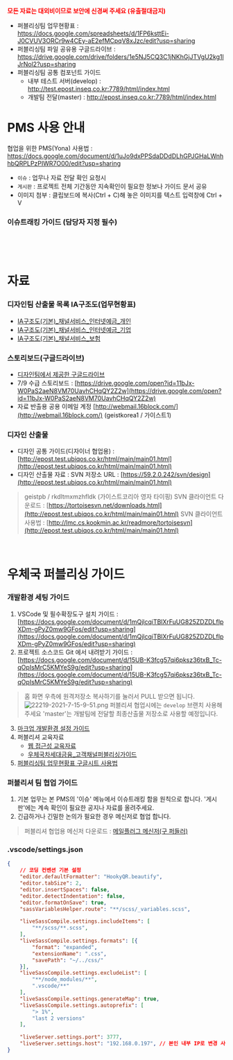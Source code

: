 <strong style="color:red">모든 자료는 대외비이므로 보안에 신경써 주세요 (유출절대금지)</strong>

- 퍼블리싱팀 업무현황표 : https://docs.google.com/spreadsheets/d/1FP6ksttEi-J0CVUV3ORCr9w4CEy-aE2efMCpqV8xJzc/edit?usp=sharing
- 퍼블리싱팀 파일 공유용 구글드라이브 : https://drive.google.com/drive/folders/1e5NJ5CQ3C1jNKhGjJTVgU2kg1lJrNol2?usp=sharing
- 퍼블리싱팀 공통 컴포넌트 가이드 
    - 내부 테스트 서버(develop) : http://test.epost.inseq.co.kr:7789/html/index.html
    - 개발팀 전달(master) : http://epost.inseq.co.kr:7789/html/index.html

# PMS 사용 안내
협업을 위한 PMS(Yona) 사용법 : https://docs.google.com/document/d/1uJo9dxPPSdaDDdDLhGPJGHaLWnhhbQRPLPzPIWR7O00/edit?usp=sharing
- `이슈` : 업무나 자료 전달 확인 요청시
- `게시판` : 프로젝트 전체 기간동안 지속확인이 필요한 정보나 가이드 문서 공유
- 이미지 첨부 : 클립보드에 복사(Ctrl + C)해 놓은 이미지를 텍스트 입력창에 Ctrl + V

### 이슈트래킹 가이드 (담당자 지정 필수)
<img src="/files/11595" alt="" style="max-height:none">

<br><br>

# 자료
### 디자인팀 산출물 목록 IA구조도(업무현황표)
- [IA구조도(기본)_채널서비스_인터넷예금_개인](https://docs.google.com/spreadsheets/d/1uxzz2jgubqmslj0PC3iqJRzoyoU7XVCzgQUno2kqg8k/edit?usp=sharing)
- [IA구조도(기본)_채널서비스_인터넷예금_기업](https://docs.google.com/spreadsheets/d/1H0wonVMDQBIw5ZcbM_ERzL5fMy3t9w67cRzVkHSJow4/edit?usp=sharing)
- [IA구조도(기본)_채널서비스_보험](https://docs.google.com/spreadsheets/d/1Qy_OLzyyO7zvBgQC_DfMu0lJtVXVTKituiBrsX_5i10/edit?usp=sharing)

### 스토리보드(구글드라이브)
- [디자인팀에서 제공한 구글드라이브](https://drive.google.com/drive/folders/1C3noRtUIxfrlmCNpPTzfGlc5jQGCiqnn?usp=sharing)
- 7/9 수급 스토리보드 : [https://drive.google.com/open?id=11bJx-W0PaS2aeN8VM70UavhCHqQY2Z2w](https://drive.google.com/open?id=11bJx-W0PaS2aeN8VM70UavhCHqQY2Z2w)
- 자료 반출용 공용 이메일 계정
[http://webmail.16block.com/](http://webmail.16block.com/) (geistkorea1 / 가이스트1)

### 디자인 산출물
- 디자인 공통 가이드(디자이너 협업용) : [http://epost.test.ubiqos.co.kr/html/main/main01.html](http://epost.test.ubiqos.co.kr/html/main/main01.html)
- 디자인 산출물 자료 : SVN 저장소 URL : [https://59.2.0.242/svn/design](http://epost.test.ubiqos.co.kr/html/main/main01.html)
> geistpb / rkdltmxmzhfldk (가이스트코리아 영자 타이핑)
SVN 클라이언트 다운로드 : [https://tortoisesvn.net/downloads.html](http://epost.test.ubiqos.co.kr/html/main/main01.html)
SVN 클라이언트 사용법 : [http://lmc.cs.kookmin.ac.kr/readmore/tortoisesvn](http://epost.test.ubiqos.co.kr/html/main/main01.html)

<br>

# 우체국 퍼블리싱 가이드
### 개발환경 세팅 가이드
1. VSCode 및 필수확장도구 설치
가이드 : [https://docs.google.com/document/d/1mQjlcqiTBlXrFuUG825ZDZDLfIpXDm-gPyZ0mw9GFos/edit?usp=sharing](https://docs.google.com/document/d/1mQjlcqiTBlXrFuUG825ZDZDLfIpXDm-gPyZ0mw9GFos/edit?usp=sharing)
2. 프로젝트 소스코드 Git 에서 내려받기
가이드 : [https://docs.google.com/document/d/15UB-K3fcg57qi6pksz36txB_Tc-qOpIsMrC5KMYeS9g/edit?usp=sharing](https://docs.google.com/document/d/15UB-K3fcg57qi6pksz36txB_Tc-qOpIsMrC5KMYeS9g/edit?usp=sharing)
> 홈 화면 우측에 원격저장소 복사하기를 눌러서 PULL 받으면 됩니다.
![22219-2021-7-15-9-51.png](/files/11304) 
퍼블리셔 협업시에는 `develop` 브랜치 사용해 주세요
'master'는 개발팀에 전달할 최종산출물 저장소로 사용할 예정입니다.
3. [마크업 개발환경 설정 가이드](https://docs.google.com/document/d/1SuPkM-HWfoaw4Fpkpe8P44rMUBD_1gUFYgm9BFKJ4Uc/edit?usp=sharing)
4. 퍼블리셔 교육자료
    - [웹 접근성 교육자료](https://drive.google.com/drive/folders/11g0tibHlboUnPkn8hwthPkOfJ3IdB0xl)
    - [우체국차세대금융_고객채널퍼블리싱가이드](https://drive.google.com/drive/folders/1EDub7JB3uM4FumvZLCK4e-X0v_iiDdMV?usp=sharing)
5. [퍼블리싱팀 업무현황표 구글시트 사용법](http://pms.inseq.co.kr:9000/geistkorea/epost/post/5)

### 퍼블리셔 팀 협업 가이드
1. 기본 업무는 본 PMS의 '이슈' 메뉴에서 이슈트래킹 함을 원칙으로 합니다.
'게시판'에는 계속 확인이 필요한 공지나 자료를 올려주세요.
2. 긴급하거나 긴밀한 논의가 필요한 경우 메신저로 협업 합니다.
> 퍼블리셔 협업용 메신저 다운로드 : [메일플러그 메신저(구 퍼들러)](https://www.mailplug.com/mailplug/help/help_item_view/443)

### .vscode/settings.json
```json
{
	// 코딩 컨벤션 기본 설정
	"editor.defaultFormatter": "HookyQR.beautify",
	"editor.tabSize": 2,
	"editor.insertSpaces": false,
	"editor.detectIndentation": false,
	"editor.formatOnSave": true,
	"sassVariablesHelper.route": "**/scss/_variables.scss",

	"liveSassCompile.settings.includeItems": [
		"**/scss/**.scss",
	],
	"liveSassCompile.settings.formats": [{
		"format": "expanded",
		"extensionName": ".css",
		"savePath": "~/../css/"
	}],
	"liveSassCompile.settings.excludeList": [
		"**/node_modules/**",
		".vscode/**"
	],
	"liveSassCompile.settings.generateMap": true,
	"liveSassCompile.settings.autoprefix": [
		"> 1%",
		"last 2 versions"
	],

	"liveServer.settings.port": 3777,
	"liveServer.settings.host": "192.168.0.197", // 본인 내부 IP로 변경 사용 (cmd > ipconfig > IPV4 부분 확인)
}
```
